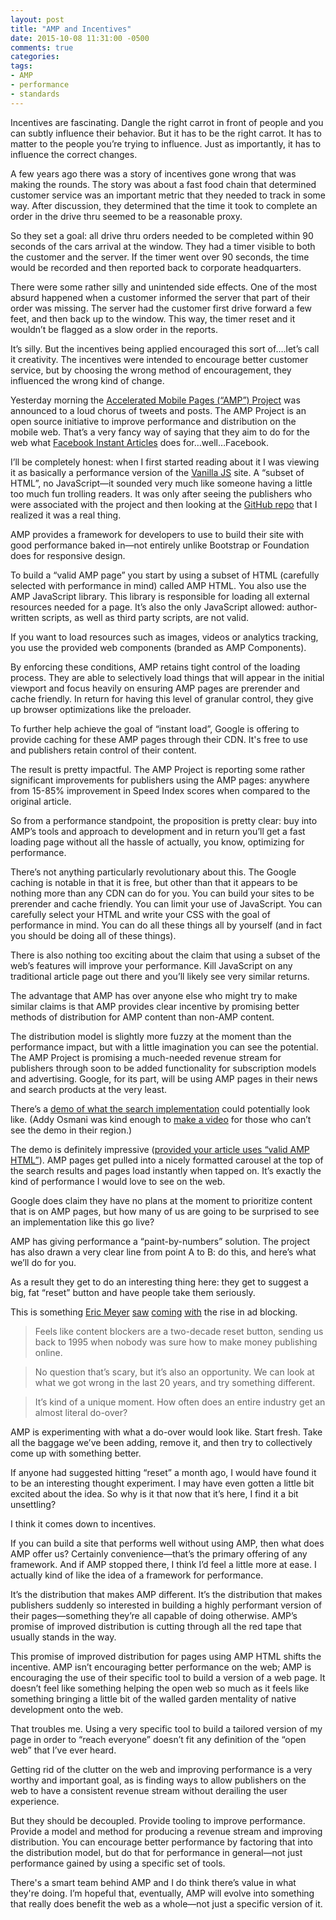 ```yaml
---
layout: post
title: "AMP and Incentives"
date: 2015-10-08 11:31:00 -0500
comments: true
categories: 
tags:
- AMP
- performance
- standards
---
```

Incentives are fascinating. Dangle the right carrot in front of people and you can subtly influence their behavior. But it has to be the right carrot. It has to matter to the people you’re trying to influence. Just as importantly, it has to influence the correct changes.

A few years ago there was a story of incentives gone wrong that was making the rounds. The story was about a fast food chain that determined customer service was an important metric that they needed to track in some way. After discussion, they determined that the time it took to complete an order in the drive thru seemed to be a reasonable proxy.

So they set a goal: all drive thru orders needed to be completed within 90 seconds of the cars arrival at the window. They had a timer visible to both the customer and the server. If the timer went over 90 seconds, the time would be recorded and then reported back to corporate headquarters.

There were some rather silly and unintended side effects. One of the most absurd happened when a customer informed the server that part of their order was missing. The server had the customer first drive forward a few feet, and then back up to the window. This way, the timer reset and it wouldn’t be flagged as a slow order in the reports.

It’s silly. But the incentives being applied encouraged this sort of….let’s call it creativity. The incentives were intended to encourage better customer service, but by choosing the wrong method of encouragement, they influenced the wrong kind of change.

Yesterday morning the [Accelerated Mobile Pages (“AMP”) Project](https://www.ampproject.org/) was announced to a loud chorus of tweets and posts. The AMP Project is an open source initiative to improve performance and distribution on the mobile web. That’s a very fancy way of saying that they aim to do for the web what [Facebook Instant Articles](https://instantarticles.fb.com/) does for…well…Facebook.

I’ll be completely honest: when I first started reading about it I was viewing it as basically a performance version of the [Vanilla JS](http://vanilla-js.com/) site. A “subset of HTML”, no JavaScript—it sounded very much like someone having a little too much fun trolling readers. It was only after seeing the publishers who were associated with the project and then looking at the [GitHub repo](https://github.com/ampproject) that I realized it was a real thing.

AMP provides a framework for developers to use to build their site with good performance baked in—not entirely unlike Bootstrap or Foundation does for responsive design.

To build a “valid AMP page” you start by using a subset of HTML (carefully selected with performance in mind) called AMP HTML. You also use the AMP JavaScript library. This library is responsible for loading all external resources needed for a page. It’s also the only JavaScript allowed: author-written scripts, as well as third party scripts, are not valid.

If you want to load resources such as images, videos or analytics tracking, you use the provided web components (branded as AMP Components).

By enforcing these conditions, AMP retains tight control of the loading process. They are able to selectively load things that will appear in the initial viewport and focus heavily on ensuring AMP pages are prerender and cache friendly. In return for having this level of granular control, they give up browser optimizations like the preloader.

To further help achieve the goal of “instant load”, Google is offering to provide caching for these AMP pages through their CDN. It's free to use and publishers retain control of their content.

The result is pretty impactful. The AMP Project is reporting some rather significant improvements for publishers using the AMP pages: anywhere from 15-85% improvement in Speed Index scores when compared to the original article.

So from a performance standpoint, the proposition is pretty clear: buy into AMP’s tools and approach to development and in return you’ll get a fast loading page without all the hassle of actually, you know, optimizing for performance.

There’s not anything particularly revolutionary about this. The Google caching is notable in that it is free, but other than that it appears to be nothing more than any CDN can do for you. You can build your sites to be prerender and cache friendly. You can limit your use of JavaScript. You can carefully select your HTML and write your CSS with the goal of performance in mind. You can do all these things all by yourself (and in fact you should be doing all of these things).

There is also nothing too exciting about the claim that using a subset of the web’s features will improve your performance. Kill JavaScript on any traditional article page out there and you’ll likely see very similar returns.

The advantage that AMP has over anyone else who might try to make similar claims is that AMP provides clear incentive by promising better methods of distribution for AMP content than non-AMP content.

The distribution model is slightly more fuzzy at the moment than the performance impact, but with a little imagination you can see the potential. The AMP Project is promising a much-needed revenue stream for publishers through soon to be added functionality for subscription models and advertising. Google, for its part, will be using AMP pages in their news and search products at the very least.

There’s a [demo of what the search implementation](https://www.google.com/webhp?esrch=AcceleratedMobilePages::Preview,AcceleratedMobilePagesDesktop::Promo) could potentially look like. (Addy Osmani was kind enough to [make a video](https://www.youtube.com/watch?v=i2_lAEzmOPo&feature=youtu.be) for those who can’t see the demo in their region.)

The demo is definitely impressive ([provided your article uses “valid AMP HTML”](https://twitter.com/bryanrieger/status/651782717676216320)). AMP pages get pulled into a nicely formatted carousel at the top of the search results and pages load instantly when tapped on. It’s exactly the kind of performance I would love to see on the web.

Google does claim they have no plans at the moment to prioritize content that is on AMP pages, but how many of us are going to be surprised to see an implementation like this go live?

AMP has giving performance a “paint-by-numbers” solution. The project has also drawn a very clear line from point A to B: do this, and here’s what we’ll do for you. 

As a result they get to do an interesting thing here: they get to suggest a big, fat “reset” button and have people take them seriously.

This is something [Eric Meyer](https://twitter.com/meyerweb) [saw](https://twitter.com/meyerweb/status/645257708904554497) [coming](https://twitter.com/meyerweb/status/645258191585083392) [with](https://twitter.com/meyerweb/status/645258555822485506) the rise in ad blocking.

> Feels like content blockers are a two-decade reset button, sending us back to 1995 when nobody was sure how to make money publishing online.

> No question that’s scary, but it’s also an opportunity. We can look at what we got wrong in the last 20 years, and try something different.

> It’s kind of a unique moment. How often does an entire industry get an almost literal do-over?

AMP is experimenting with what a do-over would look like. Start fresh. Take all the baggage we’ve been adding, remove it, and then try to collectively come up with something better.

If anyone had suggested hitting “reset” a month ago, I would have found it to be an interesting thought experiment. I may have even gotten a little bit excited about the idea. So why is it that now that it’s here, I find it a bit unsettling?

I think it comes down to incentives.

If you can build a site that performs well without using AMP, then what does AMP offer us? Certainly convenience—that’s the primary offering of any framework. And if AMP stopped there, I think I’d feel a little more at ease. I actually kind of like the idea of a framework for performance.

It’s the distribution that makes AMP different. It’s the distribution that makes publishers suddenly so interested in building a highly performant version of their pages—something they’re all capable of doing otherwise. AMP’s promise of improved distribution is cutting through all the red tape that usually stands in the way.

This promise of improved distribution for pages using AMP HTML shifts the incentive. AMP isn’t encouraging better performance on the web; AMP is encouraging the use of their specific tool to build a version of a web page. It doesn’t feel like something helping the open web so much as it feels like something bringing a little bit of the walled garden mentality of native development onto the web.

That troubles me. Using a very specific tool to build a tailored version of my page in order to “reach everyone” doesn’t fit any definition of the “open web” that I’ve ever heard.

Getting rid of the clutter on the web and improving performance is a very worthy and important goal, as is finding ways to allow publishers on the web to have a consistent revenue stream without derailing the user experience.

But they should be decoupled. Provide tooling to improve performance. Provide a model and method for producing a revenue stream and improving distribution. You can encourage better performance by factoring that into the distribution model, but do that for performance in general—not just performance gained by using a specific set of tools.

There's a smart team behind AMP and I do think there’s value in what they're doing. I’m hopeful that, eventually, AMP will evolve into something that really does benefit the web as a whole—not just a specific version of it.